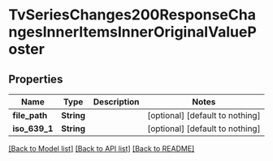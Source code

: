 # TvSeriesChanges200ResponseChangesInnerItemsInnerOriginalValuePoster


## Properties
Name | Type | Description | Notes
------------ | ------------- | ------------- | -------------
**file_path** | **String** |  | [optional] [default to nothing]
**iso_639_1** | **String** |  | [optional] [default to nothing]


[[Back to Model list]](../README.md#models) [[Back to API list]](../README.md#api-endpoints) [[Back to README]](../README.md)


